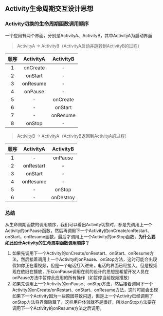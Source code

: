 ## Activity生命周期交互设计思想 ##

### Activity切换的生命周期函数调用顺序 ###
一个应用有两个界面，分别是ActivityA、ActivityB，其中ActivityA为启动界面

> ActivityA -> ActivityB（ActivityA启动并跳转到ActivityB的过程）

|顺序|ActivityA|ActivityB|
|:--:|:--:|:--:|
|1|onCreate|-|
|2|onStart|-|
|3|onResume|-|
|4|onPause|-|
|5|-|onCreate|
|6|-|onStart|
|7|-|onResume|
|8|onStop|-|

> ActivityB -> ActivityA（ActivityB返回到ActivityA的过程）

|顺序|ActivityA|ActivityB|
|:--:|:--:|:--:|
|1|-|onPause|
|2|onRestart|-|
|3|onStart|-|
|4|onResume|-|
|5|-|onStop|
|6|-|onDestroy|

### 总结 ###

从生命周期函数的调用顺序，我们可以看出Activity切换时，都是先调用上一个Activity的onPause函数，然后再调用下一个Activity的onCreate/onRestart、onStart、onResume函数，最后才调用上一个Activity的onStop函数，**为什么要如此设计Activity的生命周期函数调用顺序？**

1. 如果先调用下一个Activity的onCreate/onRestart、onStart、onResume方法，然后接着调用上一个Activity的onPause、onStop方法，这时可能会出现假如你正在看视频，但是一个电话打入进来，电话的界面已经接入，但是视频现在依旧在播放，所以onPause调用在前的设计的思想是希望开发人员在onPause方法中暂停此应用的所有操作（如暂停当前视频播放）
2. 如果先调用上一个Activity的onPause、onStop方法，然后接着调用下一个Activity的onCreate/onRestart、onStart、onResume方法，这时可能会出现如果下一个Activity因为一些原因导致闪退，但是上一个Activity已经调用了onStop方法将界面隐藏了，这样用户体验就不是很好，所以onStop方法要在调用下一个Activity的onResume方法之后调用。